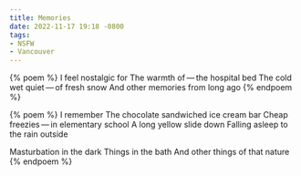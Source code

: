 ```yaml
---
title: Memories
date: 2022-11-17 19:18 -0800
tags:
- NSFW
- Vancouver
---
```

{% poem %}
I feel nostalgic for
The warmth of&thinsp;—&thinsp;the hospital bed
The cold wet quiet&thinsp;—&thinsp;of fresh snow
And other memories from long ago
{% endpoem %}

{% poem %}
I remember
The chocolate sandwiched ice cream bar
Cheap freezies&thinsp;—&thinsp;in elementary school
A long yellow slide down
Falling asleep to the rain outside

Masturbation in the dark
Things in the bath
And other things of that nature
{% endpoem %}
